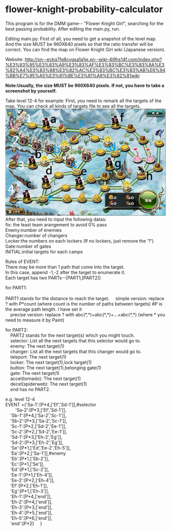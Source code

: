 # flower-knight-probability-calculator
This program is for the DMM game-- "Flower Knight Girl", searching for the best passing probability.
After editing the main.py, run.

Editing main.py:
First of all, you need to get a snapshot of the level map.
And the size MUST be 960X640 pixels so that the ratio transfer will be correct.
You can find the map on Flower Knight Girl wiki (Japanese version).

Website:
http://xn--eckq7fg8cygsa1a1je.xn--wiki-4i9hs14f.com/index.php?%E3%83%95%E3%83%A9%E3%83%AF%E3%83%BC%E3%83%8A%E3%82%A4%E3%83%88%E3%82%AC%E3%83%BC%E3%83%AB%E6%94%BB%E7%95%A5%E3%81%BE%E3%81%A8%E3%82%81wiki

**Note:Usually, the size MUST be 960X640 pixels. If not, you have to take a screenshot by yourself.**

Take level 12-4 for example:
First, you need to remark all the targets of the map. You can check all kinds of targets file to see all the targets.
![alt tag](https://raw.githubusercontent.com/JAG3R/flower-knight-probability-calculator/master/12-4(example).png)
After that, you need to input the following datas:  
fix: the least team arangement to avoid 0% pass  
Enemy:number of enemies  
Changer:number of changers  
Locker:the numbers on each lockers (If no lockers, just remove the '?')  
Gate:number of gates  
INITIAL:initial targets for each camps  

Rules of EVENT:  
There may be more than 1 path that come into the target.  
In this case, append -1,-2 after the target to enumerate it.  
Each target has two PARTs--[PART1,[PART2]]  

for PART1:<br/>  
PART1 stands for the distance to reach the target.
&nbsp;&nbsp;&nbsp;&nbsp;simple version: replace ? with P\*count (where count is the number of paths between targets) #P is the average path length. I have set it  
&nbsp;&nbsp;&nbsp;&nbsp;precise version: replace ? with abc(\*,\*)+abc(\*,\*)+...+abc(\*,\*) (where \* you need to measure it by Paint)  

for PART2:  
&nbsp;&nbsp;&nbsp;&nbsp;PART2 stands for the next target(s) which you might touch.  
&nbsp;&nbsp;&nbsp;&nbsp;selector: List all the next targets that this selector would go to.  
&nbsp;&nbsp;&nbsp;&nbsp;enemy: The next target(1)  
&nbsp;&nbsp;&nbsp;&nbsp;changer: List all the next targets that this changer would go to.  
&nbsp;&nbsp;&nbsp;&nbsp;teleport: The next target(1)  
&nbsp;&nbsp;&nbsp;&nbsp;locker: The next target(1),lock target(1)  
&nbsp;&nbsp;&nbsp;&nbsp;button: The next target(1),belonging gate(1)  
&nbsp;&nbsp;&nbsp;&nbsp;gate: The next target(1)  
&nbsp;&nbsp;&nbsp;&nbsp;accel(tornado): The next target(1)  
&nbsp;&nbsp;&nbsp;&nbsp;decel(spiderweb): The next target(1)  
&nbsp;&nbsp;&nbsp;&nbsp;end has no PART2.  

e.g. level 12-4  
EVENT ={'Sa-1':[P\*4,['Ef','Sd-1']],#selector  
&nbsp;&nbsp;&nbsp;&nbsp;&nbsp;&nbsp;&nbsp;&nbsp;'Sa-2':[P\*3,['Ef','Sd-1']],  
&nbsp;&nbsp;&nbsp;&nbsp;'Sb-1':[P\*4,['Sa-2','Sc-1']],  
&nbsp;&nbsp;&nbsp;&nbsp;'Sb-2':[P\*3,['Sa-2','Sc-1']],  
&nbsp;&nbsp;&nbsp;&nbsp;'Sc-1':[P\*2,['Sd-2','Ee-1']],  
&nbsp;&nbsp;&nbsp;&nbsp;'Sc-2':[P\*2,['Sd-2','Ee-1']],  
&nbsp;&nbsp;&nbsp;&nbsp;'Sd-1':[P\*3,['Eh-2','Eg']],  
&nbsp;&nbsp;&nbsp;&nbsp;'Sd-2':[P\*3,['Eh-2','Eg']],  
&nbsp;&nbsp;&nbsp;&nbsp;'Se':[P\*1,['Ed','Ee-2','Eh-5']],  
&nbsp;&nbsp;&nbsp;&nbsp;'Ea':[P\*2,['Sa-1']],#enemy  
&nbsp;&nbsp;&nbsp;&nbsp;'Eb':[P\*1,['Sb-2']],  
&nbsp;&nbsp;&nbsp;&nbsp;'Ec':[P\*1,['Se']],  
&nbsp;&nbsp;&nbsp;&nbsp;'Ed':[P\*1,['Sc-2']],  
&nbsp;&nbsp;&nbsp;&nbsp;'Ee-1':[P\*1,['Eh-4']],  
&nbsp;&nbsp;&nbsp;&nbsp;'Ee-2':[P\*2,['Eh-4']],  
&nbsp;&nbsp;&nbsp;&nbsp;'Ef':[P\*2,['Eh-1']],  
&nbsp;&nbsp;&nbsp;&nbsp;'Eg':[P\*1,['Eh-3']],  
&nbsp;&nbsp;&nbsp;&nbsp;'Eh-1':[P\*4,['end']],  
&nbsp;&nbsp;&nbsp;&nbsp;'Eh-2':[P\*4,['end']],  
&nbsp;&nbsp;&nbsp;&nbsp;'Eh-3':[P\*3,['end']],  
&nbsp;&nbsp;&nbsp;&nbsp;'Eh-4':[P\*5,['end']],  
&nbsp;&nbsp;&nbsp;&nbsp;'Eh-5':[P\*6,['end']],  
&nbsp;&nbsp;&nbsp;&nbsp;'end':[P\*2]
&nbsp;&nbsp;&nbsp;&nbsp;}

